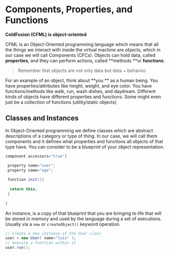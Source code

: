# Components, Properties, and Functions

**ColdFusion (CFML) is object-oriented**

CFML is an Object-Oriented programming language which means that all the things we interact with inside the virtual machine are objects, which in our case we will call Components (CFCs). Objects can hold data, called **properties**, and they can perform actions, called **methods **or **functions**.

> Remember that objects are not only data but data + behavior.

For an example of an object, think about **you ** as a human being. You have properties/attributes like height, weight, and eye color. You have functions/methods like walk, run, wash dishes, and daydream. Different kinds of objects have different properties and functions. Some might even just be a collection of functions (utility/static objects)

## Classes and Instances

In Object-Oriented programming we define classes which are abstract descriptions of a category or type of thing.  In our case, we will call them components and it defines what properties and functions all objects of that type have. You can consider to be a blueprint of your object representation. 

 ```java
 component accessors="true"{
 
  property name="user";
  property name="age";
  
  function init(){
  
   return this;
  }
  
 }
 ``` 

An instance, is a copy of that blueprint that you are bringing to life that will be stored in memory and used by the language during a set of executions.  Usually via a `new` or `createObject()` keyword operation.

```java
// Create a new instance of the User class
user = new User( name="luis" );
// execute a function within it
user.run();
```
